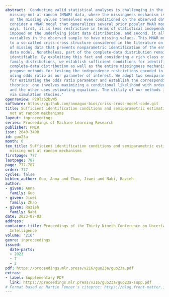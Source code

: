 ```yaml
---
abstract: 'Conducting valid statistical analyses is challenging in the presence of
  missing-not-at-random (MNAR) data, where the missingness mechanism is dependent
  on the missing values themselves even conditioned on the observed data. Here, we
  consider a MNAR model that generalizes several prior popular MNAR models in two
  ways: first, it is less restrictive in terms of statistical independence assumptions
  imposed on the underlying joint data distribution, and second, it allows for all
  variables in the observed sample to have missing values. This MNAR model corresponds
  to a so-called criss-cross structure considered in the literature on graphical models
  of missing data that prevents nonparametric identification of the entire missing
  data model. Nonetheless, part of the complete-data distribution remains nonparametrically
  identifiable. By exploiting this fact and considering a rich class of exponential
  family distributions, we establish sufficient conditions for identification of the
  complete-data distribution as well as the entire missingness mechanism. We then
  propose methods for testing the independence restrictions encoded in such models
  using odds ratio as our parameter of interest. We adopt two semiparametric approaches
  for estimating the odds ratio parameter and establish the corresponding asymptotic
  theories: one involves maximizing a conditional likelihood with order statistics
  and the other uses estimating equations. The utility of our methods is illustrated
  via simulation studies.'
openreview: P29Tz62bvW5
software: https://github.com/annaguo-bios/criss-cross-model-code.git
title: Sufficient identification conditions and semiparametric estimation under missing
  not at random mechanisms
layout: inproceedings
series: Proceedings of Machine Learning Research
publisher: PMLR
issn: 2640-3498
id: guo23a
month: 0
tex_title: Sufficient identification conditions and semiparametric estimation under
  missing not at random mechanisms
firstpage: 777
lastpage: 787
page: 777-787
order: 777
cycles: false
bibtex_author: Guo, Anna and Zhao, Jiwei and Nabi, Razieh
author:
- given: Anna
  family: Guo
- given: Jiwei
  family: Zhao
- given: Razieh
  family: Nabi
date: 2023-07-02
address:
container-title: Proceedings of the Thirty-Nineth Conference on Uncertainty in Artificial
  Intelligence
volume: '216'
genre: inproceedings
issued:
  date-parts:
  - 2023
  - 7
  - 2
pdf: https://proceedings.mlr.press/v216/guo23a/guo23a.pdf
extras:
- label: Supplementary PDF
  link: https://proceedings.mlr.press/v216/guo23a/guo23a-supp.pdf
# Format based on Martin Fenner's citeproc: https://blog.front-matter.io/posts/citeproc-yaml-for-bibliographies/
---
```


